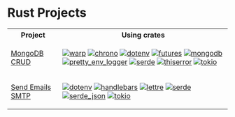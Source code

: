# Rust Projects

<table>

<tr>
  <th>Project</th>
  <th>Using crates</th>
</tr>
  
<tr>
<td><a href="./rust-mongodb-crud/README.md">MongoDB CRUD</a></td>
<td>
    
[![warp](https://shields.io/badge/warp-0.3.6-darkgreen)](https://docs.rs/warp/0.3.6/warp/index.html)
[![chrono](https://shields.io/badge/chrono-0.4.31-darkgreen)](https://docs.rs/chrono/0.4.31/chrono/index.html)
[![dotenv](https://shields.io/badge/dotenv-0.15.0-darkgreen)](https://docs.rs/dotenv/0.15.0/dotenv/index.html)
[![futures](https://shields.io/badge/futures-0.3.30-darkgreen)](https://docs.rs/futures/0.3.30/futures/index.html)
[![mongodb](https://shields.io/badge/mongodb-2.8.0-darkgreen)](https://docs.rs/mongodb/2.8.0/mongodb/index.html)
[![pretty_env_logger](https://shields.io/badge/pretty_env_logger-0.5.0-darkgreen)](https://docs.rs/pretty_env_logger/0.5.0/pretty_env_logger/index.html)
[![serde](https://shields.io/badge/serde-1.0.193-darkgreen)](https://docs.rs/serde/1.0.193/serde/index.html)
[![thiserror](https://shields.io/badge/thiserror-1.0.52-darkgreen)](https://docs.rs/thiserror/1.0.52/thiserror/index.html)
[![tokio](https://shields.io/badge/tokio-1.35.1-darkgreen)](https://docs.rs/tokio/1.35.1/tokio/index.html)

</td>
</tr>

<tr>
<td><a href="./send-emails-smtp/README.md">Send Emails SMTP</a></td>
<td>
    
[![dotenv](https://shields.io/badge/dotenv-0.15.0-darkgreen)](https://docs.rs/dotenv/0.15.0/dotenv/index.html)
[![handlebars](https://shields.io/badge/handlebars-5.0.0-darkgreen)](https://docs.rs/handlebars/5.0.0/handlebars/index.html)
[![lettre](https://shields.io/badge/lettre-0.11.2-darkgreen)](https://docs.rs/lettre/0.11.2/lettre/index.html)
[![serde](https://shields.io/badge/serde-1.0.193-darkgreen)](https://docs.rs/serde/1.0.193/serde/index.html)
[![serde_json](https://shields.io/badge/serde_json-1.0.109-darkgreen)](https://docs.rs/serde_json/1.0.109/serde_json/index.html)
[![tokio](https://shields.io/badge/tokio-1.35.1-darkgreen)](https://docs.rs/tokio/1.35.1/tokio/index.html)

</td>
</tr>

</table>
